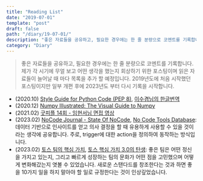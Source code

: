 ```yaml
---
title: "Reading List"
date: "2019-07-01"
template: "post"
draft: false
path: "/diary/19-07-01/"
description: "좋은 자료들을 공유하고, 필요한 경우에는 한 줄 분량으로 코멘트를 기록합니다. 제가 각 시기에 무얼 보고 어떤 생각을 했는지 회상하기 위한 포스팅이며 읽은 자료들이 늘어날 때 마다 목록을 추가 할 예정입니다. 2019년도에 처음 시작했던 포스팅이지만 일부 개편 후에 2023년도 부터 다시 기록을 시작합니다."
category: "Diary"
---
```


> 좋은 자료들을 공유하고, 필요한 경우에는 한 줄 분량으로 코멘트를 기록합니다. 제가 각 시기에 무얼 보고 어떤 생각을 했는지 회상하기 위한 포스팅이며 읽은 자료들이 늘어날 때 마다 목록을 추가 할 예정입니다. 2019년도에 처음 시작했던 포스팅이지만 일부 개편 후에 2023년도 부터 다시 기록을 시작합니다.

- (2020.10) [Style Guide for Python Code (PEP 8)](https://www.python.org/dev/peps/pep-0008/), [이수겸님의 한글번역](https://b.luavis.kr/python/python-convention) 
- (2020.12) [Numpy Illustrated: The Visual Guide to Numpy](https://medium.com/better-programming/numpy-illustrated-the-visual-guide-to-numpy-3b1d4976de1d)
- (2021.02) [굿피플 14회 - 임현서님 면접 영상](https://www.youtube.com/watch?v=ympxKSTtCRM)
- (2023.02) [NoCode Journal - State Of NoCode](https://www.nocodejournal.com/state-of-nocode), [No Code Tools Database](https://airtable.com/shrrIaogPEh9rLNQO/tbl4sLn4bzxQj3YKe): 데이터 기반으로 인사이트를 얻고 의사 결정을 할 때 유용하게 사용할 수 있을 것이라는 생각에 공유합니다. 주로, trigger에 대한 action을 정의하여 동작하는 방식입니다.
- (2023.02) [토스 팀의 핵심 가치](https://blog.toss.im/article/toss-core-values), [토스 핵심 가치 3.0의 탄생](https://blog.toss.im/article/core-values-are-evolving): 좋은 팀은 어떤 정신을 가지고 있는지, 그리고 빠르게 성장하는 팀의 문화가 어떤 점을 고민했으며 어떻게 변화해갔는지 엿볼 수 있었습니다. 새로운 스탠다드를 창조한다는 것과 하면 좋을 10가지 일을 하지 말아야 할 일로 규정한다는 것이 인상깊었습니다.